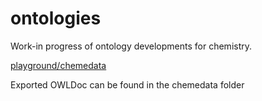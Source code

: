 # ontologies
Work-in progress of ontology developments for chemistry.

[playground/chemedata](chemedata/playground/chemedata.owl)


Exported OWLDoc can be found in the chemedata folder
